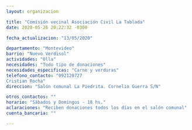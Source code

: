 ```yaml
---
layout: organizacion

title: "Comisión vecinal Asociación Civil La Tablada"
date: 2020-05-26 20:22:32 -0300

fecha_actualizacion: "13/05/2020"

departamento: "Montevideo"
barrio: "Nuevo Verdisol"
actividades: "Olla"
necesidades: "Todo tipo de donaciones"
necesidades_especificas: "Carne y verduras"
telefono_contacto: "092120727
Cristian Rocha"
direccion: "Salón comunal La Piedrita. Cornelio Guerra S/N"

otros_contactos: ""
horario: "Sábados y Domingos - 18 hs."
aclaraciones: "Reciben donaciones todos los días en el salón comunal"
cuenta_bancaria: ""

---
```

